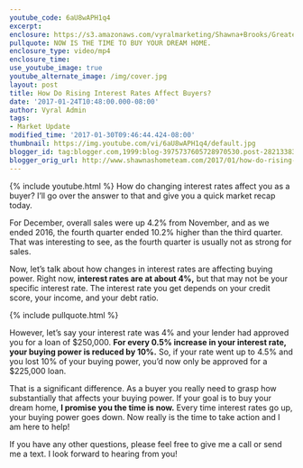 ```yaml
---
youtube_code: 6aU8wAPH1q4
excerpt:
enclosure: https://s3.amazonaws.com/vyralmarketing/Shawna+Brooks/Greater+Indianapolis+Real+Estate-+How+rising+interest+rates+affect+buying+power.mp4
pullquote: NOW IS THE TIME TO BUY YOUR DREAM HOME.
enclosure_type: video/mp4
enclosure_time:
use_youtube_image: true
youtube_alternate_image: /img/cover.jpg
layout: post
title: How Do Rising Interest Rates Affect Buyers?
date: '2017-01-24T10:48:00.000-08:00'
author: Vyral Admin
tags:
- Market Update
modified_time: '2017-01-30T09:46:44.424-08:00'
thumbnail: https://img.youtube.com/vi/6aU8wAPH1q4/default.jpg
blogger_id: tag:blogger.com,1999:blog-3975737605728970530.post-2821338359480206573
blogger_orig_url: http://www.shawnashometeam.com/2017/01/how-do-rising-interest-rates-affect.html
---
```

{% include youtube.html %}
How do changing interest rates affect you as a buyer? I’ll go over the answer to that and give you a quick market recap today.

For December, overall sales were up 4.2% from November, and as we ended 2016, the fourth quarter ended 10.2% higher than the third quarter. That was interesting to see, as the fourth quarter is usually not as strong for sales.

Now, let’s talk about how changes in interest rates are affecting buying power. Right now, **interest rates are at about 4%,** but that may not be your specific interest rate. The interest rate you get depends on your credit score, your income, and your debt ratio.

{% include pullquote.html %}

However, let’s say your interest rate was 4% and your lender had approved you for a loan of $250,000. **For every 0.5% increase in your interest rate, your buying power is reduced by 10%.** So, if your rate went up to 4.5% and you lost 10% of your buying power, you’d now only be approved for a $225,000 loan.

That is a significant difference. As a buyer you really need to grasp how substantially that affects your buying power. If your goal is to buy your dream home, **I promise you the time is now.** Every time interest rates go up, your buying power goes down. Now really is the time to take action and I am here to help!

If you have any other questions, please feel free to give me a call or send me a text. I look forward to hearing from you!
